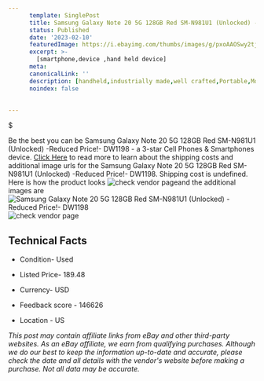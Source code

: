 ```yaml
---
      template: SinglePost
      title: Samsung Galaxy Note 20 5G 128GB Red SM-N981U1 (Unlocked) -Reduced Price!- DW1198
      status: Published
      date: '2023-02-10'
      featuredImage: https://i.ebayimg.com/thumbs/images/g/pxoAAOSwy2tj5AwO/s-l225.jpg
      excerpt: >-
        [smartphone,device ,hand held device]
      meta:
      canonicalLink: ''
      description: [handheld,industrially made,well crafted,Portable,Mobile,Compact,Convenient,Lightweight,Maneuverable,Man-portable,Miniature,Carriable,Hand-held,Light,Holdable,Transportable,Mobile device,Pocket-sized,On-the-go,Wireless,Cordless,Compact size,Convenient size, smartphone,device ,hand held device]
      noindex: false
        
        
---
```

$

Be the best you can be  Samsung Galaxy Note 20 5G 128GB Red SM-N981U1 (Unlocked) -Reduced Price!- DW1198 - a 3-star Cell Phones & Smartphones device. [Click Here](https://www.ebay.com/itm/275674512605?hash=item402f7b3cdd%3Ag%3ApxoAAOSwy2tj5AwO&mkevt=1&mkcid=1&mkrid=711-53200-19255-0&campid=%253CePNCampaignId%253E&customid=%253CreferenceId%253E&toolid=10049) to read more to learn about the shipping costs and additional image urls for the Samsung Galaxy Note 20 5G 128GB Red SM-N981U1 (Unlocked) -Reduced Price!- DW1198. Shipping cost is undefined. Here is how the product looks ![check vendor page](https://i.ebayimg.com/thumbs/images/g/pxoAAOSwy2tj5AwO/s-l225.jpg)and the additional images are![Samsung Galaxy Note 20 5G 128GB Red SM-N981U1 (Unlocked) -Reduced Price!- DW1198](https://i.ebayimg.com/images/g/pxoAAOSwy2tj5AwO/s-l1600.jpg)![check vendor page](https://origin-galleryplus.ebayimg.com/ws/web/275674512605_2_0_1/225x225.jpg,https://origin-galleryplus.ebayimg.com/ws/web/275674512605_3_0_1/225x225.jpg,https://origin-galleryplus.ebayimg.com/ws/web/275674512605_4_0_1/225x225.jpg,https://origin-galleryplus.ebayimg.com/ws/web/275674512605_5_0_1/225x225.jpg,https://origin-galleryplus.ebayimg.com/ws/web/275674512605_6_0_1/225x225.jpg,https://origin-galleryplus.ebayimg.com/ws/web/275674512605_7_0_1/225x225.jpg)



 ## Technical Facts 



     
      

 - Condition- Used 


      

 - Listed Price- 189.48 


      

 - Currency- USD 


      

 - Feedback score - 146626 


      

 - Location - US 


      
      

 *_This post may contain affiliate links from eBay and other third-party websites. As an eBay affiliate, we earn from qualifying purchases. Although we do our best to keep the information up-to-date and accurate, please check the date and all details with the vendor's website before making a purchase. Not all data may be accurate._*






